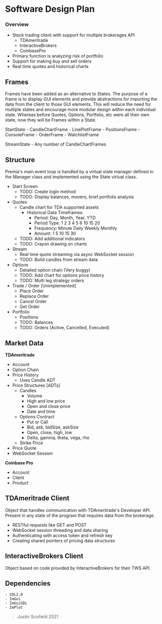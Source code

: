 
# Software Design Plan

### Overview
- Stock trading client with support for multiple brokerages API 
    - TDAmeritrade
    - InteractiveBrokers
    - CoinbasePro
- Primary function is analyzing risk of portfolio 
- Support for making buy and sell orders
- Real time quotes and historical charts

## Frames
Frames have been added as an alternative to States. The purpose of a frame is to display GUI elements and provide abstractions for importing the data from the client to those GUI elements. This will reduce the need for multiple states and encourage more modular design within each individual state. Whereas before Quotes, Options, Portfolio, etc were all their own state, now they will be Frames within a State.

StartState
    - CandleChartFrame
    - LinePlotFrame
    - PositionsFrame
    - ConsoleFrame
    - OrderFrame
    - WatchlistFrame

StreamState
    - Any number of CandleChartFrames

## Structure
Premia's main event loop is handled by a virtual state manager defined in the Manager class and implemented using the State virtual class. 

- Start Screen
	- TODO: Create login method
	- TODO: Display balances, movers, brief portfolio analysis 
- Quotes
	- Candle chart for TDA supported assets
		- Historical Data Timeframes:
			- Period: Day, Month, Year, YTD
			- Period Type: 1 2 3 4 5 6 10 15 20
			- Frequency: Minute Daily Weekly Monthly
			- Amount: 1 5 10 15 30
	- TODO: Add additional indicators
	- TODO: Crayon drawing on charts
- Stream
	- Real time quote streaming via async WebSocket session
	- TODO: Build candles from stream data 
- Options
	- Detailed option chain (Very buggy)
	- TODO: Add chart for options price history 
	- TODO: Multi leg strategy orders 
- Trade / Order [Unimplemented] 
	- Place Order
	- Replace Order
	- Cancel Order 
	- Get Order
- Portfolio
	- Positions
	- TODO: Balances
	- TODO: Orders (Active, Cancelled, Executed)
	
## Market Data 
**TDAmeritrade**
- Account
- Option Chain 
- Price History
	- Uses Candle ADT
- Price Structures [ADTs]
	- Candles
		- Volume
		- High and low price
		- Open and close price
		- Date and time
	- Options Contract
		- Put or Call
		- Bid, ask, bidSize, askSize
		- Open, close, high, low
		- Delta, gamma, theta, vega, rho
	- Strike Price
- Price Quote
- WebSocket Session

**Coinbase Pro**
- Account
- Client
- Product

## TDAmeritrade Client
Object that handles communication with TDAmeritrade's Developer API. Present in any state of the program that requires data from the brokerage. 
-	RESTful requests like GET and POST 
-	WebSocket session threading and data sharing
-	Authenticating with access token and refresh key
-	Creating shared pointers of pricing data structures 

## InteractiveBrokers Client
Object based on code provided by InteractiveBrokers for their TWS API. 

## Dependencies
	- SDL2.0
	- ImGui
	- ImGuiSDL
	- ImPlot

> Justin Scofield 2021

